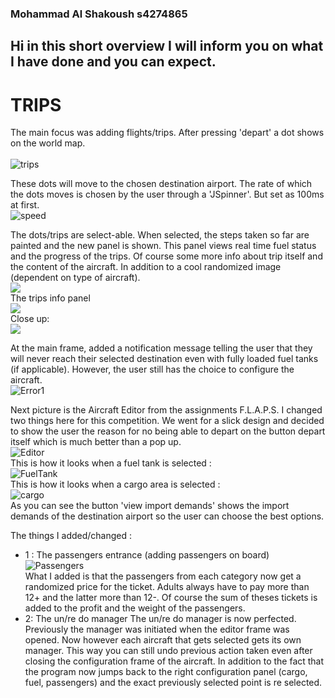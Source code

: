 ### Mohammad Al Shakoush s4274865

## Hi in this short overview I will inform you on what I have done and you can expect.

# TRIPS
The main focus was adding flights/trips. After pressing 'depart' a dot shows on the world map. <br>
<br> ![trips](images/readme/Trips.PNG) <br>

These dots will move to the chosen destination airport. The rate of which the dots moves is chosen by the user through a 'JSpinner'. But set as 100ms at first.
<br> ![speed](images/readme/newSpeed.PNG) <br>

The dots/trips are select-able. When selected, the steps taken so far are painted and the new panel is shown. This panel views real time fuel status and the progress of the
trips. Of course some more info about trip itself and the content of the aircraft. In addition to a cool randomized image (dependent on type of aircraft).
<br> ![](images/readme/TripDotChosen.PNG)<br>
The trips info panel
<br> ![](images/readme/TripChosen.PNG)<br>
Close up:
<br> ![](images/readme/TripsInfo.PNG) <br>

At the main frame, added a notification message telling the user that they will never reach their selected destination even with fully loaded fuel tanks (if applicable). However,
the user still has the choice to configure the aircraft.
<br> ![Error1](images/readme/NotReachableError.PNG)<br>

Next picture is the Aircraft Editor from the assignments F.L.A.P.S. I changed two things here for this competition.
We went for a slick design and decided to show the user the reason for no being able to depart on the button depart itself which is much better than a pop up.
<br> ![Editor](images/readme/AircraftEditor.PNG)<br>
This is how it looks when a fuel tank is selected :
<br> ![FuelTank](images/readme/FuelTankChosen.PNG)<br>
This is how it looks when a cargo area is selected :
<br> ![cargo](images/readme/CragoAreaChosen.PNG)<br>
As you can see the button 'view import demands' shows the import demands of the destination airport so the user can choose the best options.

The things I added/changed :

* 1 : The passengers entrance (adding passengers on board)
<br> ![Passengers](images/readme/PassengersChosen.PNG)<br>
What I added is that the passengers from each category now get a randomized price for the ticket. Adults always have to pay more than 12+ and the latter more than 12-.
Of course the sum of theses tickets is added to the profit and the weight of the passengers.
* 2: The un/re do manager
The un/re do manager is now perfected. Previously the manager was initiated when the editor frame was opened. Now however each aircraft that gets selected gets its own manager. This way you can still undo previous action taken even after closing the configuration frame of the aircraft. In addition to the fact that the program now jumps back to the right configuration panel (cargo, fuel, passengers) and the exact previously selected point is re selected.
